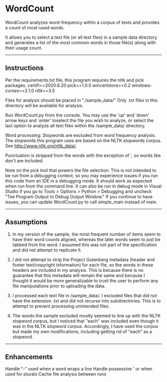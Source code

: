 # WordCount
WordCount analyzes word-frequency within a corpus of texts and provides a count of
most-used words.

It allows you to select a text file (or all text files) in a sample
data directory and generates a list of the most common words in those
file(s) along with their usage count.

---------
## Instructions

Per the requirements.txt file, this program requires the nltk and pick packages.
certifi==2020.6.20
pick==1.0.0
wincertstore==0.2
windows-curses==2.1.0
nltk==3.5

Files for analysis should be placed in "./sample_data/"
Only .txt files in this directory will be available for analysis.

Run WordCount.py from the console. You may use the 'up' and 'down' arrow keys 
and 'enter' toselect the file you wish to analyze, or select the last option to 
analyze all text files within the /sample_data/ directory.

Word processing:
Stopwords are excluded from word frequency analysis. The stopwords this program uses
are based on the NLTK stopwords corpus. See http://www.nltk.org/nltk_data/.

Punctuation is stripped from the words with the exception of ', so words like 
don't are included. 

Note on the pick tool that powers the file selection:
This is not intended to be run from a debugging context, so you may experience
issues if you run this code from an IDE in a debugging mode. It should work as
expected when run from the command line. It can also be run in debug mode in 
Visual Studio if you go to Tools > Options > Python > Debugging and uncheck 
"Tee Program Output to Debug Output Window." If you continue to have issues,
you can update WordCount.py to call simple_main instead of main.

-----------
## Assumptions
1. In my version of the sample, the most frequent number of items seem 
	to have their word counts aligned, whereas the later words seem to just 
	be tabbed from the word. I assumed this was not part of the specification
	and did not attempt to replicate it. 
 
 
2. I did not attempt to strip the Project Gutenberg metadata (header and footer 
	text/copyright information) for each file, so the words in these headers are
	included in my analysis. This is because there is no guarantee that this metadata
	will remain the same and because I thought it would be more generalizable to trust
	the user to perform any file manipulations prior to uploading the data.

3. I processed each text file in /sample_data/. I excluded files that did not have the
	extension .txt and did not recurse into subdirectories. This is to attempt to 
	prevent processing unintended files. 
	
4. The words the sample excluded mostly seemed to line up with the NLTK stopword corpus, 
	but I noticed that "each" was included even though it was in the NLTK stopword corpus. 
	Accordingly, I have used the corpus but made my own modifications, including getting 
	rid of "each" as a stopword. 
	
-----------
## Enhancements
Handle "-" used when a word wraps a line
Handle possessive ' or when used for plurals
Cache file analysis between runs



